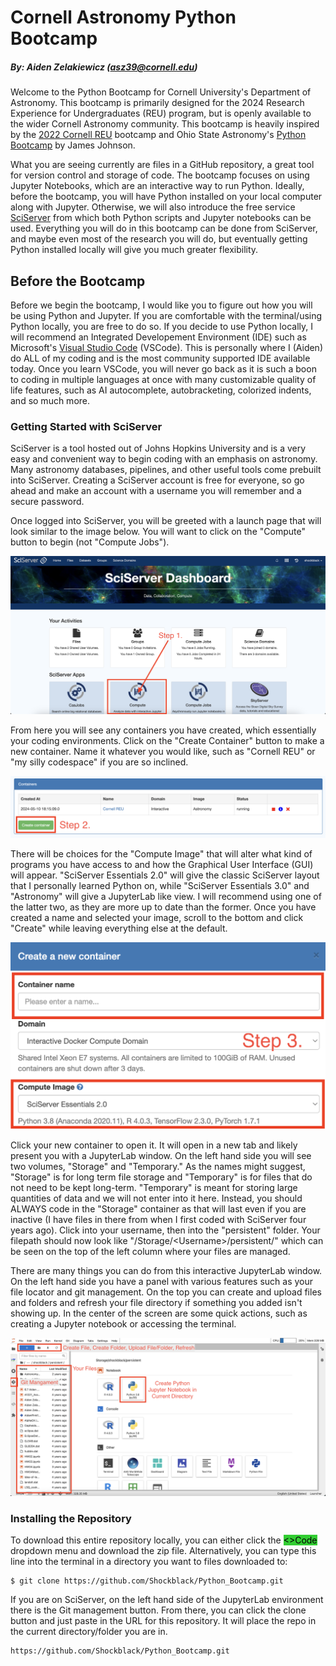 # Cornell Astronomy Python Bootcamp
##### By: Aiden Zelakiewicz (asz39@cornell.edu)


Welcome to the Python Bootcamp for Cornell University's Department of Astronomy. This bootcamp is primarily designed for the 2024 Research Experience for Undergraduates (REU) program, but is openly available to the wider Cornell Astronomy community. This bootcamp is heavily inspired by the [2022 Cornell REU](https://github.com/CUAstro-REU-Python-Workshop/2022-workshop) bootcamp and Ohio State Astronomy's [Python Bootcamp](https://github.com/giganano/PythonBootcamp) by James Johnson.

What you are seeing currently are files in a GitHub repository, a great tool for version control and storage of code. The bootcamp focuses on using Jupyter Notebooks, which are an interactive way to run Python. Ideally, before the bootcamp, you will have Python installed on your local computer along with Jupyter. Otherwise, we will also introduce the free service [SciServer](https://apps.sciserver.org/) from which both Python scripts and Jupyter notebooks can be used. Everything you will do in this bootcamp can be done from SciServer, and maybe even most of the research you will do, but eventually getting Python installed locally will give you much greater flexibility.

## Before the Bootcamp

Before we begin the bootcamp, I would like you to figure out how you will be using Python and Jupyter. If you are comfortable with the terminal/using Python locally, you are free to do so. If you decide to use Python locally, I will recommend an Integrated Developement Environment (IDE) such as Microsoft's [Visual Studio Code](https://code.visualstudio.com/) (VSCode). This is personally where I (Aiden) do ALL of my coding and is the most community supported IDE available today. Once you learn VSCode, you will never go back as it is such a boon to coding in multiple languages at once with many customizable quality of life features, such as AI autocomplete, autobracketing, colorized indents, and so much more.



### Getting Started with SciServer

SciServer is a tool hosted out of Johns Hopkins University and is a very easy and convenient way to begin coding with an emphasis on astronomy. Many astronomy databases, pipelines, and other useful tools come prebuilt into SciServer. Creating a SciServer account is free for everyone, so go ahead and make an account with a username you will remember and a secure password.

Once logged into SciServer, you will be greeted with a launch page that will look similar to the image below. You will want to click on the "Compute" button to begin (not "Compute Jobs").

![SciServer homepage.](img/sciserver_home.png)

From here you will see any containers you have created, which essentially your coding environments. Click on the "Create Container" button to make a new container. Name it whatever you would like, such as "Cornell REU" or "my silly codespace" if you are so inclined.

![SciServer container creation page.](img/sciserver_container.png)

There will be choices for the "Compute Image" that will alter what kind of programs you have access to and how the Graphical User Interface (GUI) will appear. "SciServer Essentials 2.0" will give the classic SciServer layout that I personally learned Python on, while "SciServer Essentials 3.0" and "Astronomy" will give a JupyterLab like view. I will recommend using one of the latter two, as they are more up to date than the former. Once you have created a name and selected your image, scroll to the bottom and click "Create" while leaving everything else at the default.

![SciServer container creation page.](img/sciserver_create.png)

Click your new container to open it. It will open in a new tab and likely present you with a JupyterLab window. On the left hand side you will see two volumes, "Storage" and "Temporary." As the names might suggest, "Storage" is for long term file storage and "Temporary" is for files that do not need to be kept long-term. "Temporary" is meant for storing large quantities of data and we will not enter into it here. Instead, you should ALWAYS code in the "Storage" container as that will last even if you are inactive (I have files in there from when I first coded with SciServer four years ago). Click into your username, then into the "persistent" folder. Your filepath should now look like "/Storage/\<Username\>/persistent/" which can be seen on the top of the left column where your files are managed.

There are many things you can do from this interactive JupyterLab window. On the left hand side you have a panel with various features such as your file locator and git management. On the top you can create and upload files and folders and refresh your file directory if something you added isn't showing up. In the center of the screen are some quick actions, such as creating a Jupyter notebook or accessing the terminal.

![JupyterLab features location image.](img/sciserver_jupyterlab.png)

### Installing the Repository

To download this entire repository locally, you can either click the <mark style="background-color: #32CD32"><>Code</mark> dropdown menu and download the zip file. Alternatively, you can type this line into the terminal in a directory you want to files downloaded to:
```
$ git clone https://github.com/Shockblack/Python_Bootcamp.git
```
If you are on SciServer, on the left hand side of the JupyterLab environment there is the Git management button. From there, you can click the clone button and just paste in the URL for this repository. It will place the repo in the current directory/folder you are in.
```
https://github.com/Shockblack/Python_Bootcamp.git
```